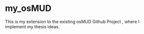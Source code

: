 # my_osMUD
This  is my extension to the existing osMUD Github Project , where I implement my thesis ideas.
